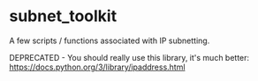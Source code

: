 # subnet_toolkit
A few scripts / functions associated with IP subnetting.

DEPRECATED - You should really use this library, it's much better: https://docs.python.org/3/library/ipaddress.html

